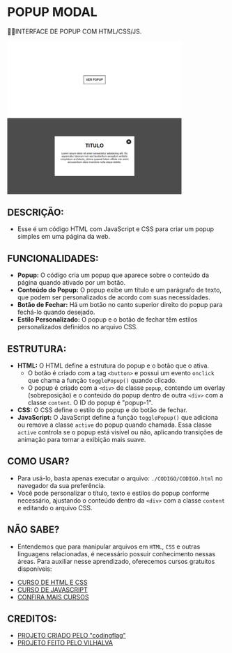 # POPUP MODAL
👨‍🏫INTERFACE DE POPUP COM HTML/CSS/JS.

<img src="./IMAGENS/FOTO_1.png" align="center" width="400"> <br>
<img src="./IMAGENS/FOTO_2.png" align="center" width="400"> <br>

## DESCRIÇÃO:
   - Esse é um código HTML com JavaScript e CSS para criar um popup simples em uma página da web.

## FUNCIONALIDADES:
   - **Popup:** O código cria um popup que aparece sobre o conteúdo da página quando ativado por um botão.
   - **Conteúdo do Popup:** O popup exibe um título e um parágrafo de texto, que podem ser personalizados de acordo com suas necessidades.
   - **Botão de Fechar:** Há um botão no canto superior direito do popup para fechá-lo quando desejado.
   - **Estilo Personalizado:** O popup e o botão de fechar têm estilos personalizados definidos no arquivo CSS.

## ESTRUTURA:
   - **HTML:** O HTML define a estrutura do popup e o botão que o ativa.
     - O botão é criado com a tag `<button>` e possui um evento `onclick` que chama a função `togglePopup()` quando clicado.
     - O popup é criado com a `<div>` de classe `popup`, contendo um overlay (sobreposição) e o conteúdo do popup dentro de outra `<div>` com a classe `content`. O ID do popup é "popup-1".
   - **CSS:** O CSS define o estilo do popup e do botão de fechar.
   - **JavaScript:** O JavaScript define a função `togglePopup()` que adiciona ou remove a classe `active` do popup quando chamada. Essa classe `active` controla se o popup está visível ou não, aplicando transições de animação para tornar a exibição mais suave.

## COMO USAR?
   - Para usá-lo, basta apenas executar o arquivo: `./CODIGO/CODIGO.html` no navegador da sua preferência. 
   - Você pode personalizar o título, texto e estilos do popup conforme necessário, ajustando o conteúdo dentro da `<div>` com a classe `content` e editando o arquivo CSS.

## NÃO SABE?
- Entendemos que para manipular arquivos em `HTML`, `CSS` e outras linguagens relacionadas, é necessário possuir conhecimento nessas áreas. Para auxiliar nesse aprendizado, oferecemos cursos gratuitos disponíveis:
* [CURSO DE HTML E CSS](https://github.com/VILHALVA/CURSO-DE-HTML-E-CSS)
* [CURSO DE JAVASCRIPT](https://github.com/VILHALVA/CURSO-DE-JAVASCRIPT)
* [CONFIRA MAIS CURSOS](https://github.com/VILHALVA?tab=repositories&q=+topic:CURSO)

## CREDITOS:
- [PROJETO CRIADO PELO "codingflag"](https://codingflag.blogspot.com/2020/09/create-a-simple-popup-modal-using-html-css-and-javascript.html)
- [PROJETO FEITO PELO VILHALVA](https://github.com/VILHALVA)


